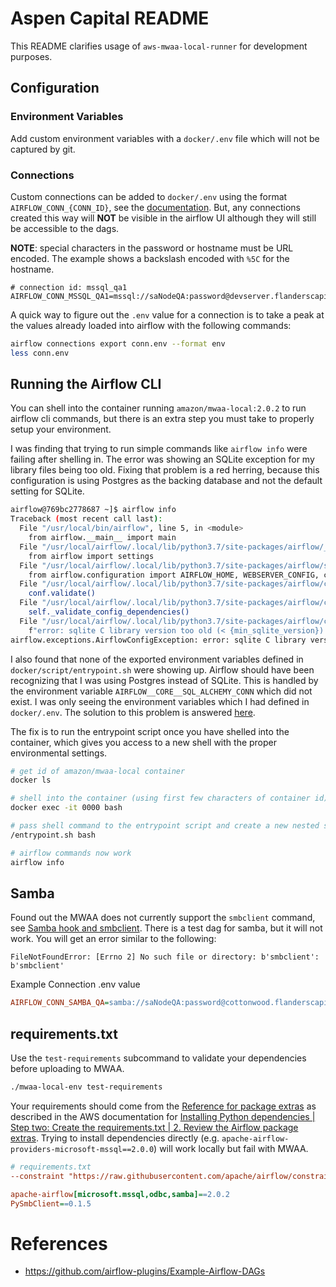 # Aspen Capital README
This README clarifies usage of `aws-mwaa-local-runner` for development purposes.

## Configuration

### Environment Variables
Add custom environment variables with a `docker/.env` file which will not be captured by git.

### Connections
Custom connections can be added to `docker/.env` using the format `AIRFLOW_CONN_{CONN_ID}`, see the [documentation](https://airflow.apache.org/docs/apache-airflow/stable/howto/connection.html#storing-a-connection-in-environment-variables). But, any connections created this way will **NOT** be visible in the airflow UI although they will still be accessible to the dags.

**NOTE**: special characters in the password or hostname must be URL encoded. The example shows a backslash encoded with `%5C` for the hostname.

```env
# connection id: mssql_qa1
AIRFLOW_CONN_MSSQL_QA1=mssql://saNodeQA:password@devserver.flanderscapital.com%5Cqa1:49637
```

A quick way to figure out the `.env` value for a connection is to take a peak at the values already loaded into airflow with the following commands:

```bash
airflow connections export conn.env --format env
less conn.env
```

## Running the Airflow CLI
You can shell into the container running `amazon/mwaa-local:2.0.2` to run airflow cli commands, but there is an extra step you must take to properly setup your environment.

I was finding that trying to run simple commands like `airflow info` were failing after shelling in. The error was showing an SQLite exception for my library files being too old. Fixing that problem is a red herring, because this configuration is using Postgres as the backing database and not the default setting for SQLite.

```bash
airflow@769bc2778687 ~]$ airflow info
Traceback (most recent call last):
  File "/usr/local/bin/airflow", line 5, in <module>
    from airflow.__main__ import main
  File "/usr/local/airflow/.local/lib/python3.7/site-packages/airflow/__init__.py", line 34, in <module>
    from airflow import settings
  File "/usr/local/airflow/.local/lib/python3.7/site-packages/airflow/settings.py", line 34, in <module>
    from airflow.configuration import AIRFLOW_HOME, WEBSERVER_CONFIG, conf  # NOQA F401
  File "/usr/local/airflow/.local/lib/python3.7/site-packages/airflow/configuration.py", line 1113, in <module>
    conf.validate()
  File "/usr/local/airflow/.local/lib/python3.7/site-packages/airflow/configuration.py", line 201, in validate
    self._validate_config_dependencies()
  File "/usr/local/airflow/.local/lib/python3.7/site-packages/airflow/configuration.py", line 242, in _validate_config_dependencies
    f"error: sqlite C library version too old (< {min_sqlite_version}). "
airflow.exceptions.AirflowConfigException: error: sqlite C library version too old (< 3.15.0). See https://airflow.apache.org/docs/apache-airflow/2.1.2/howto/set-up-database.rst#setting-up-a-sqlite-database
```

I also found that none of the exported environment variables defined in `docker/script/entrypoint.sh` were showing up. Airflow should have been recognizing that I was using Postgres instead of SQLite. This is handled by the environment variable `AIRFLOW__CORE__SQL_ALCHEMY_CONN` which did not exist. I was only seeing the environment variables which I had defined in `docker/.env`. The solution to this problem is answered [here](https://forums.docker.com/t/question-about-exporting-enviromental-variables-to-containers-using-an-entrypoint-script/105045/2).

The fix is to run the entrypoint script once you have shelled into the container, which gives you access to a new shell with the proper environmental settings.

```bash
# get id of amazon/mwaa-local container
docker ls

# shell into the container (using first few characters of container id)
docker exec -it 0000 bash

# pass shell command to the entrypoint script and create a new nested shell
/entrypoint.sh bash

# airflow commands now work
airflow info
```

## Samba
Found out the MWAA does not currently support the `smbclient` command, see [Samba hook and smbclient](https://forums.aws.amazon.com/thread.jspa?threadID=336238). There is a test dag for samba, but it will not work. You will get an error similar to the following:

```
FileNotFoundError: [Errno 2] No such file or directory: b'smbclient': b'smbclient'
```

Example Connection .env value
```ini
AIRFLOW_CONN_SAMBA_QA=samba://saNodeQA:password@cottonwood.flanderscapital.com/aUsers-QA%2FShared%2FLoan%20Documents%20-%20Active
```

## requirements.txt
Use the `test-requirements` subcommand to validate your dependencies before uploading to MWAA.

```bash
./mwaa-local-env test-requirements
```

Your requirements should come from the [Reference for package extras](http://airflow.apache.org/docs/apache-airflow/2.0.2/extra-packages-ref.html) as described in the AWS documentation for [Installing Python dependencies | Step two: Create the requirements.txt | 2. Review the Airflow package extras](https://docs.aws.amazon.com/mwaa/latest/userguide/working-dags-dependencies.html). Trying to install dependencies directly (e.g. `apache-airflow-providers-microsoft-mssql==2.0.0`) will work locally but fail with MWAA.

```ini
# requirements.txt
--constraint "https://raw.githubusercontent.com/apache/airflow/constraints-2.0.2/constraints-3.7.txt"

apache-airflow[microsoft.mssql,odbc,samba]==2.0.2
PySmbClient==0.1.5
```

# References
* https://github.com/airflow-plugins/Example-Airflow-DAGs
